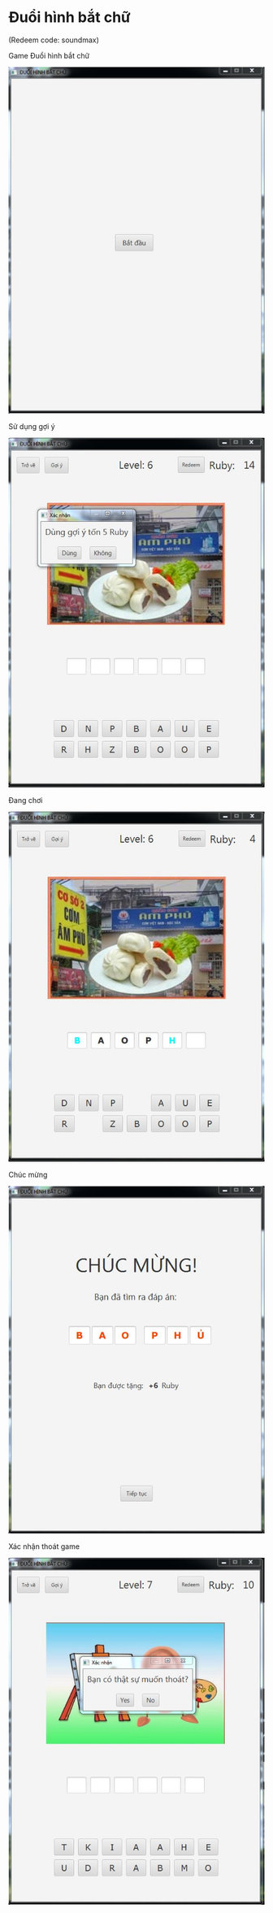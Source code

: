 # Đuổi hình bắt chữ
(Redeem code: soundmax)

Game Đuổi hình bắt chữ

![](screenshot/0.begin.JPG)


Sử dụng gợi ý

![](screenshot/1.using%20hint.JPG)


Đang chơi

![](screenshot/2.gameplay.JPG)


Chúc mừng

![](screenshot/3.congratulation.JPG)


Xác nhận thoát game

![](screenshot/4.confirmation.JPG)
